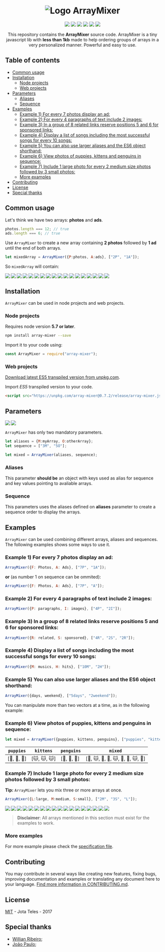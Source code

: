 <h1 align="center">
  <br>
   <img src="./.readme/images/logo.png" alt="Logo ArrayMixer" title="Logo ArrayMixer by  cliparteles ( https://openclipart.org/user-detail/cliparteles )" />
  <br>
</h1>
<p align="center">  
<a href="https://www.codacy.com/app/josetelesmaciel/array-mixer?utm_source=github.com&utm_medium=referral&utm_content=teles/array-mixer&utm_campaign=badger"><img src="https://api.codacy.com/project/badge/Grade/2cbd62dd3c284ce79f6e2c35817bec12"></a>
<a href="https://www.codacy.com/app/josetelesmaciel/array-mixer?utm_source=github.com&utm_medium=referral&utm_content=teles/array-mixer&utm_campaign=Badge_Coverage"><img src="https://api.codacy.com/project/badge/Coverage/8a941e0f57c047c8a481f4854666b42d"></a>
<a href="https://travis-ci.org/teles/array-mixer"><img src="https://travis-ci.org/teles/array-mixer.svg?branch=master"></a>
<a href="https://www.npmjs.com/package/array-mixer"><img src="https://img.shields.io/npm/v/array-mixer.svg"></a>
<a href="https://gitter.im/array-mixer/Lobby?utm_source=badge&utm_medium=badge&utm_campaign=pr-badge&utm_content=badge"><img src="https://badges.gitter.im/array-mixer/Lobby.svg"></a>
 <a href="https://opensource.org/licenses/MIT"><img src="https://img.shields.io/badge/license-MIT-blue.svg"></a>
</p>

<p align="center">
  This repository contains the <strong>ArrayMixer</strong> source code.
  ArrayMixer is a tiny javascript lib with <strong>less than 1kb</strong> made to help ordering groups of arrays in a very personalized manner.
Powerful and easy to use.
</p>

## Table of contents

  * [Common usage](#common-usage)
  * [Installation](#installation)
     * [Node projects](#node-projects)
     * [Web projects](#web-projects)
  * [Parameters](#parameters)
     * [Aliases](#aliases)
     * [Sequence](#sequence)
  * [Examples](#examples)
     * [Example 1) For every 7 photos display an ad:](#example-1-for-every-7-photos-display-an-ad)
     * [Example 2) For every 4 paragraphs of text include 2 images:](#example-2-for-every-4-paragraphs-of-text-include-2-images)
     * [Example 3) In a group of 8 related links reserve positions 5 and 6 for sponsored links:](#example-3-in-a-group-of-8-related-links-reserve-positions-5-and-6-for-sponsored-links)
     * [Example 4) Display a list of songs including the most successful songs for every 10 songs:](#example-4-display-a-list-of-songs-including-the-most-successful-songs-for-every-10-songs)
     * [Example 5) You can also use larger aliases and the ES6 object shorthand:](#example-5-you-can-also-use-larger-aliases-and-the-es6-object-shorthand)
     * [Example 6) View photos of puppies, kittens and penguins in sequence:](#example-6-view-photos-of-puppies-kittens-and-penguins-in-sequence)
     * [Example 7) Include 1 large photo for every 2 medium size photos followed by 3 small photos:](#example-7-include-1-large-photo-for-every-2-medium-size-photos-followed-by-3-small-photos)
     * [More examples](#more-examples)
  * [Contributing](#contributing)
  * [License](#license)
  * [Special thanks](#special-thanks)

## Common usage

Let's think we have two arrays:  **photos** and **ads**.

```javascript
photos.length === 12; // true
ads.length === 6; // true
```

Use `ArrayMixer` to create a new array containing **2 photos** followed by **1 ad** until the end of both arrays.


```javascript
let mixedArray = ArrayMixer({P:photos, A:ads}, ["2P", "1A"]);
```

So `mixedArray` will contain:
<div style="display: flex;flex-wrap: wrap;">
  <img src="./.readme/images/p0.svg" align="left">
  <img src="./.readme/images/p1.svg" align="left">
  <img src="./.readme/images/a0.svg" align="left">
  <img src="./.readme/images/p2.svg" align="left">
  <img src="./.readme/images/p3.svg" align="left">
  <img src="./.readme/images/a1.svg" align="left">
  <img src="./.readme/images/p4.svg" align="left">
  <img src="./.readme/images/p5.svg" align="left">
  <img src="./.readme/images/a2.svg" align="left">
  <img src="./.readme/images/p6.svg" align="left">
  <img src="./.readme/images/p7.svg" align="left">
  <img src="./.readme/images/a3.svg" align="left">
  <img src="./.readme/images/p8.svg" align="left">
  <img src="./.readme/images/p9.svg" align="left">
  <img src="./.readme/images/a4.svg" align="left">
  <img src="./.readme/images/p10.svg" align="left">
  <img src="./.readme/images/p11.svg" align="left">
  <img src="./.readme/images/a5.svg">
</div>

<h2 id="installation">Installation</h2>

`ArrayMixer` can be used in node projects and web projects.

### Node projects

Requires node version **5.7 or later**.

```bash
npm install array-mixer --save
```

Import it to your code using:

```javascript
const ArrayMixer = require("array-mixer");
```

### Web projects

[Download latest ES5 transpiled version from unpkg.com](https://unpkg.com/array-mixer@0.7.2/release/array-mixer.js).

Import *ES5* transpiled version to your code.

```html
<script src="https://unpkg.com/array-mixer@0.7.2/release/array-mixer.js"></script>
```

## Parameters

<img src="./.readme/images/aliases.svg" align="left">
<img src="./.readme/images/sequence.svg">

`ArrayMixer` has only two mandatory parameters.

```javascript
let aliases = {M:myArray, O:otherArray};
let sequence = ["3M", "5O"];

let mixed = ArrayMixer(aliases, sequence);
```


### Aliases

This parameter **should be** an object with keys used as alias for sequence and key values pointing to avaliable arrays.


### Sequence

This parameters uses the aliases defined on **aliases** parameter to create a sequence order to display the arrays.

## Examples

`ArrayMixer` can be used combining different arrays, aliases and sequences.
The following examples shows some ways to use it.

### Example 1) For every 7 photos display an ad:

```javascript
ArrayMixer({F: Photos, A: Ads}, ["7P", "1A"]);
```
**or** (as number 1 on sequence can be ommited):

```javascript
ArrayMixer({F: Photos, A: Ads}, ["7P", "A"]);
```

### Example 2) For every 4 paragraphs of text include 2 images:
```javascript
ArrayMixer({P: paragraphs, I: images}, ["4P", "2I"]);
```

### Example 3) In a group of 8 related links reserve positions 5 and 6 for sponsored links:
```javascript
ArrayMixer({R: related, S: sponsored}, ["4R", "2S", "2R"]);
```

### Example 4) Display a list of songs including the most successful songs for every 10 songs:
```javascript
ArrayMixer({M: musics, H: hits}, ["10M", "2H"]);
```

### Example 5) You can also use larger aliases and the ES6 object shorthand:
```javascript
ArrayMixer({days, weekend}, ["5days", "2weekend"]);
```

You can manipulate more than two vectors at a time, as in the following example:
 
### Example 6) View photos of puppies, kittens and penguins in sequence:

```javascript
let mixed = ArrayMixer({puppies, kittens, penguins}, ["puppies", "kittens", "penguins"));
```

| `puppies`               | `kittens`               | `penguins`                          | `mixed` |
|-----------------------|-----------------------|-----------------------------------|------------------------------------------------------------------------------|
| [🐶, 🐶, 🐶] | [🐱, 🐱, 🐱] | [🐧, 🐧, 🐧] | [🐶, 🐱, 🐧, 🐶, 🐱, 🐧, 🐶, 🐱, 🐧] |

### Example 7) Include 1 large photo for every 2 medium size photos followed by 3 small photos:

**Tip:** `ArrayMixer` lets you mix three or more arrays at once.

```javascript 
ArrayMixer({L:large, M:medium, S:small}, ["2M", "3S", "L"]);
```
<div style="display: flex;flex-wrap: wrap;">
  <img src="./.readme/images/m0.svg" align="left">
  <img src="./.readme/images/m1.svg" align="left">
  <img src="./.readme/images/s0.svg" align="left">
  <img src="./.readme/images/s1.svg" align="left">
  <img src="./.readme/images/s2.svg" align="left">
  <img src="./.readme/images/l0.svg" align="left">
  <img src="./.readme/images/m2.svg" align="left">
  <img src="./.readme/images/m3.svg" align="left">
  <img src="./.readme/images/s3.svg" align="left">
  <img src="./.readme/images/s4.svg" align="left">
  <img src="./.readme/images/s5.svg" align="left">
  <img src="./.readme/images/l1.svg" align="left">
  <img src="./.readme/images/m4.svg" align="left">
  <img src="./.readme/images/m4.svg" align="left">
  <img src="./.readme/images/s6.svg" align="left">
  <img src="./.readme/images/s7.svg" align="left">
  <img src="./.readme/images/s8.svg" align="left">
  <img src="./.readme/images/l2.svg">
</div>

> **Disclaimer**: All arrays mentioned in this section must exist for the examples to work.

### More examples

For more example please check the [specification file](src/spec.js).

## Contributing

You may contribute in several ways like creating new features, fixing bugs, improving documentation and examples
or translating any document here to your language. [Find more information in CONTRIBUTING.md](CONTRIBUTING.md).

## License

[MIT](LICENSE) - Jota Teles - 2017

## Special thanks

* [Willian Ribeiro](https://github.com/willianribeiro);
* [João Paulo](https://github.com/jpusp);
